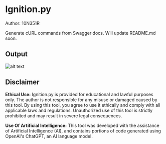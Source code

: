 # Ignition.py
Author: 10N351R


Generate cURL commands from Swagger docs. Will update README.md soon.


## Output
![alt text](https://github.com/10N351R/Ignition.py/blob/main/Images/Output.png)

## Disclaimer
**Ethical Use:** Ignition.py is provided for educational and lawful purposes only. The author is not responsible for any misuse or damaged caused by this tool. By using this tool, you agree to use it ethically and comply with all applicable laws and regulations. Unauthorized use of this tool is strictly prohibited and may result in severe legal consequences.

**Use Of Artificial Intelligence:** This tool was developed with the assistance of Artificial Intelligence (AI), and contains portions of code generated using OpenAI's ChatGPT, an AI language model.
